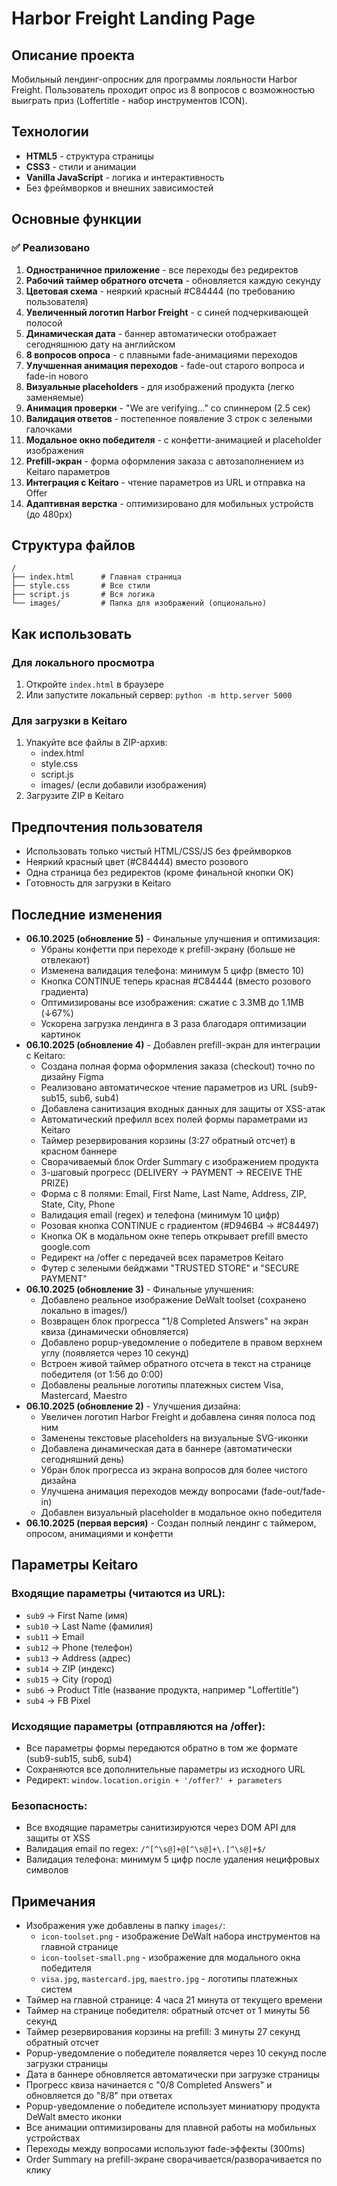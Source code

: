 # Harbor Freight Landing Page

## Описание проекта
Мобильный лендинг-опросник для программы лояльности Harbor Freight. Пользователь проходит опрос из 8 вопросов с возможностью выиграть приз (Loffertitle - набор инструментов ICON).

## Технологии
- **HTML5** - структура страницы
- **CSS3** - стили и анимации
- **Vanilla JavaScript** - логика и интерактивность
- Без фреймворков и внешних зависимостей

## Основные функции

### ✅ Реализовано
1. **Одностраничное приложение** - все переходы без редиректов
2. **Рабочий таймер обратного отсчета** - обновляется каждую секунду
3. **Цветовая схема** - неяркий красный #C84444 (по требованию пользователя)
4. **Увеличенный логотип Harbor Freight** - с синей подчеркивающей полосой
5. **Динамическая дата** - баннер автоматически отображает сегодняшнюю дату на английском
6. **8 вопросов опроса** - с плавными fade-анимациями переходов
7. **Улучшенная анимация переходов** - fade-out старого вопроса и fade-in нового
8. **Визуальные placeholders** - для изображений продукта (легко заменяемые)
9. **Анимация проверки** - "We are verifying..." со спиннером (2.5 сек)
10. **Валидация ответов** - постепенное появление 3 строк с зелеными галочками
11. **Модальное окно победителя** - с конфетти-анимацией и placeholder изображения
12. **Prefill-экран** - форма оформления заказа с автозаполнением из Keitaro параметров
13. **Интеграция с Keitaro** - чтение параметров из URL и отправка на Offer
14. **Адаптивная верстка** - оптимизировано для мобильных устройств (до 480px)

## Структура файлов
```
/
├── index.html      # Главная страница
├── style.css       # Все стили
├── script.js       # Вся логика
└── images/         # Папка для изображений (опционально)
```

## Как использовать

### Для локального просмотра
1. Откройте `index.html` в браузере
2. Или запустите локальный сервер: `python -m http.server 5000`

### Для загрузки в Keitaro
1. Упакуйте все файлы в ZIP-архив:
   - index.html
   - style.css
   - script.js
   - images/ (если добавили изображения)
2. Загрузите ZIP в Keitaro

## Предпочтения пользователя
- Использовать только чистый HTML/CSS/JS без фреймворков
- Неяркий красный цвет (#C84444) вместо розового
- Одна страница без редиректов (кроме финальной кнопки OK)
- Готовность для загрузки в Keitaro

## Последние изменения
- **06.10.2025 (обновление 5)** - Финальные улучшения и оптимизация:
  - Убраны конфетти при переходе к prefill-экрану (больше не отвлекают)
  - Изменена валидация телефона: минимум 5 цифр (вместо 10)
  - Кнопка CONTINUE теперь красная #C84444 (вместо розового градиента)
  - Оптимизированы все изображения: сжатие с 3.3MB до 1.1MB (↓67%)
  - Ускорена загрузка лендинга в 3 раза благодаря оптимизации картинок
- **06.10.2025 (обновление 4)** - Добавлен prefill-экран для интеграции с Keitaro:
  - Создана полная форма оформления заказа (checkout) точно по дизайну Figma
  - Реализовано автоматическое чтение параметров из URL (sub9-sub15, sub6, sub4)
  - Добавлена санитизация входных данных для защиты от XSS-атак
  - Автоматический префилл всех полей формы параметрами из Keitaro
  - Таймер резервирования корзины (3:27 обратный отсчет) в красном баннере
  - Сворачиваемый блок Order Summary с изображением продукта
  - 3-шаговый прогресс (DELIVERY → PAYMENT → RECEIVE THE PRIZE)
  - Форма с 8 полями: Email, First Name, Last Name, Address, ZIP, State, City, Phone
  - Валидация email (regex) и телефона (минимум 10 цифр)
  - Розовая кнопка CONTINUE с градиентом (#D946B4 → #C84497)
  - Кнопка OK в модальном окне теперь открывает prefill вместо google.com
  - Редирект на /offer с передачей всех параметров Keitaro
  - Футер с зелеными бейджами "TRUSTED STORE" и "SECURE PAYMENT"
- **06.10.2025 (обновление 3)** - Финальные улучшения:
  - Добавлено реальное изображение DeWalt toolset (сохранено локально в images/)
  - Возвращен блок прогресса "1/8 Completed Answers" на экран квиза (динамически обновляется)
  - Добавлено popup-уведомление о победителе в правом верхнем углу (появляется через 10 секунд)
  - Встроен живой таймер обратного отсчета в текст на странице победителя (от 1:56 до 0:00)
  - Добавлены реальные логотипы платежных систем Visa, Mastercard, Maestro
- **06.10.2025 (обновление 2)** - Улучшения дизайна:
  - Увеличен логотип Harbor Freight и добавлена синяя полоса под ним
  - Заменены текстовые placeholders на визуальные SVG-иконки
  - Добавлена динамическая дата в баннере (автоматически сегодняшний день)
  - Убран блок прогресса из экрана вопросов для более чистого дизайна
  - Улучшена анимация переходов между вопросами (fade-out/fade-in)
  - Добавлен визуальный placeholder в модальное окно победителя
- **06.10.2025 (первая версия)** - Создан полный лендинг с таймером, опросом, анимациями и конфетти

## Параметры Keitaro

### Входящие параметры (читаются из URL):
- `sub9` → First Name (имя)
- `sub10` → Last Name (фамилия)
- `sub11` → Email
- `sub12` → Phone (телефон)
- `sub13` → Address (адрес)
- `sub14` → ZIP (индекс)
- `sub15` → City (город)
- `sub6` → Product Title (название продукта, например "Loffertitle")
- `sub4` → FB Pixel

### Исходящие параметры (отправляются на /offer):
- Все параметры формы передаются обратно в том же формате (sub9-sub15, sub6, sub4)
- Сохраняются все дополнительные параметры из исходного URL
- Редирект: `window.location.origin + '/offer?' + parameters`

### Безопасность:
- Все входящие параметры санитизируются через DOM API для защиты от XSS
- Валидация email по regex: `/^[^\s@]+@[^\s@]+\.[^\s@]+$/`
- Валидация телефона: минимум 5 цифр после удаления нецифровых символов

## Примечания
- Изображения уже добавлены в папку `images/`:
  - `icon-toolset.png` - изображение DeWalt набора инструментов на главной странице
  - `icon-toolset-small.png` - изображение для модального окна победителя
  - `visa.jpg`, `mastercard.jpg`, `maestro.jpg` - логотипы платежных систем
- Таймер на главной странице: 4 часа 21 минута от текущего времени
- Таймер на странице победителя: обратный отсчет от 1 минуты 56 секунд
- Таймер резервирования корзины на prefill: 3 минуты 27 секунд обратный отсчет
- Popup-уведомление о победителе появляется через 10 секунд после загрузки страницы
- Дата в баннере обновляется автоматически при загрузке страницы
- Прогресс квиза начинается с "0/8 Completed Answers" и обновляется до "8/8" при ответах
- Popup-уведомление о победителе использует миниатюру продукта DeWalt вместо иконки
- Все анимации оптимизированы для плавной работы на мобильных устройствах
- Переходы между вопросами используют fade-эффекты (300ms)
- Order Summary на prefill-экране сворачивается/разворачивается по клику
